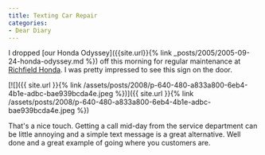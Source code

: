 ```yaml
---
title: Texting Car Repair
categories:
- Dear Diary
---
```


I dropped [our Honda Odyssey]({{site.url}}{% link _posts/2005/2005-09-24-honda-odyssey.md %}) off this morning for regular maintenance at [Richfield Honda](http://rbhonda.com/). I was pretty impressed to see this sign on the door.

[![]({{ site.url }}{% link /assets/posts/2008/p-640-480-a833a800-6eb4-4b1e-adbc-bae939bcda4e.jpeg %})]({{ site.url }}{% link /assets/posts/2008/p-640-480-a833a800-6eb4-4b1e-adbc-bae939bcda4e.jpeg %})

That's a nice touch. Getting a call mid-day from the service department can be little annoying and a simple text message is a great alternative. Well done and a great example of going where you customers are.
